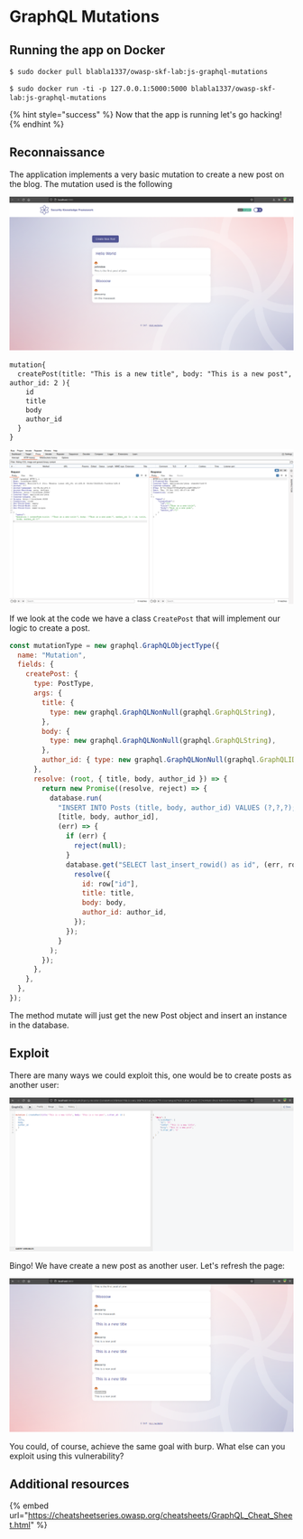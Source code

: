 # GraphQL Mutations

## Running the app on Docker

```
$ sudo docker pull blabla1337/owasp-skf-lab:js-graphql-mutations
```

```
$ sudo docker run -ti -p 127.0.0.1:5000:5000 blabla1337/owasp-skf-lab:js-graphql-mutations
```

{% hint style="success" %}
Now that the app is running let's go hacking!
{% endhint %}

## Reconnaissance

The application implements a very basic mutation to create a new post on the blog. The mutation used is the following

![](https://raw.githubusercontent.com/blabla1337/skf-labs/master/.gitbook/assets/nodejs/Graphql-Mutations/1.png)

```
mutation{
  createPost(title: "This is a new title", body: "This is a new post", author_id: 2 ){
    id
    title
    body
    author_id
  }
}
```

![](https://raw.githubusercontent.com/blabla1337/skf-labs/master/.gitbook/assets/nodejs/Graphql-Mutations/2.png)

If we look at the code we have a class `CreatePost` that will implement our logic to create a post.

```javascript
const mutationType = new graphql.GraphQLObjectType({
  name: "Mutation",
  fields: {
    createPost: {
      type: PostType,
      args: {
        title: {
          type: new graphql.GraphQLNonNull(graphql.GraphQLString),
        },
        body: {
          type: new graphql.GraphQLNonNull(graphql.GraphQLString),
        },
        author_id: { type: new graphql.GraphQLNonNull(graphql.GraphQLID) },
      },
      resolve: (root, { title, body, author_id }) => {
        return new Promise((resolve, reject) => {
          database.run(
            "INSERT INTO Posts (title, body, author_id) VALUES (?,?,?);",
            [title, body, author_id],
            (err) => {
              if (err) {
                reject(null);
              }
              database.get("SELECT last_insert_rowid() as id", (err, row) => {
                resolve({
                  id: row["id"],
                  title: title,
                  body: body,
                  author_id: author_id,
                });
              });
            }
          );
        });
      },
    },
  },
});
```

The method mutate will just get the new Post object and insert an instance in the database.

## Exploit

There are many ways we could exploit this, one would be to create posts as another user:

![](https://raw.githubusercontent.com/blabla1337/skf-labs/master/.gitbook/assets/nodejs/Graphql-Mutations/3.png)

Bingo! We have create a new post as another user. Let's refresh the page:

![](https://raw.githubusercontent.com/blabla1337/skf-labs/master/.gitbook/assets/nodejs/Graphql-Mutations/4.png)

You could, of course, achieve the same goal with burp.
What else can you exploit using this vulnerability?

## Additional resources

{% embed url="https://cheatsheetseries.owasp.org/cheatsheets/GraphQL_Cheat_Sheet.html" %}
